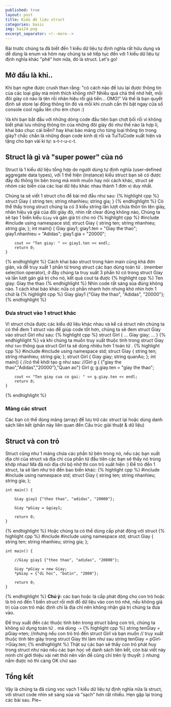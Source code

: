 ```yaml
---
published: true
layout: post
title: Kiểu dữ liệu struct
categories: basic
img: bai24.png
excerpt_separator: <!--more-->
---
```

Bài trước chúng ta đã biết đến 1 kiểu dữ liệu tự định nghĩa rất hữu dụng và dễ dùng là enum và hôm nay chúng ta sẽ tiếp tục đến với 1 kiểu dữ liệu tự định nghĩa khác "phê" hơn nữa, đó là struct. Let's go!
<!--more-->
## Mở đầu là khi..
Khi bạn nghe được crush than rằng: "có cách nào để lưu lại được thông tin của các loại giày mà mình thích không nhỉ? Nhiều quá chả thể nhớ hết, mỗi đôi giày có nào là tên rồi nhãn hiệu rồi giá tiền... OMG!" Và thế là bạn quyết định sẽ store lại đống thông tin đó và mỗi khi crush cần thì bật ngay cửa sổ console cool ngầu lên cho ẻm chọn :)

Và khi bạn bắt đầu với những dòng code đầu tiên bạn chợt bối rối vì không biết phải lưu những thông tin của những đôi giày đó như thế nào là hợp lí, khai báo chục cái biến? hay khai báo mảng cho từng loại thông tin trong giày? chắc chắn là những đoạn code kinh dị rồi và TuiTuCode xuất hiện và tặng cho bạn vài kí tự: s-t-r-u-c-t.
## Struct là gì và "super power" của nó
Struct là 1 kiểu dữ liệu tổng hợp do người dùng tự định nghĩa (user-defined aggregate data types), với 1 thể hiện (instance) kiểu struct bạn sẽ có được đầy đủ thông tin bên trong mà mình muốn hay nói cách khác, struct sẽ nhóm các biến của các loại dữ liệu khác nhau thành 1 đơn vị duy nhất.

Chúng ta sẽ viết 1 struct cho đề bài mở đầu như sau:
{% highlight cpp %}
struct Giay {
	string ten;
	string nhanhieu;
	string gia;
}
{% endhighlight %}
Có thể thấy trong struct chúng ta có 3 kiểu string lần lượt chứa thôn tin tên giày, nhãn hiệu và giá của đôi giày đó, nhìn rất clear đúng không nào, Chúng ta sẽ tạo 1 biến kiểu ``Giay`` và gán giá trị cho nó
{% highlight cpp %}
    #include <iostream>
    #include <string>
    using namespace std;
    struct Giay {
    	string ten;
    	string nhanhieu;
    	string gia;
    };
    int main() {
    	Giay giay1;
    	giay1.ten = "Giay the thao";
    	giay1.nhanhieu = "Adidas";
    	giay1.gia = "20000";
     
    	cout << "Ten giay: " << giay1.ten << endl;
    	return 0;
    }
{% endhighlight %}
Cách khai báo struct trong hàm main cũng khá đơn giản, và để truy xuất 1 phần tử trong struct các bạn dùng toán tử . (member selection operator), ở đây chúng ta truy xuất 3 phần tử có trong struct Giay và lần lượt gán giá trị cho nó, kết quả cout ta được
{% highlight cpp %}
	Ten giay: Giay the thao
{% endhighlight %}
Nhìn code rất sáng sủa đúng không nào. 1 cách khai báo khác nữa có phần nhanh hơn nhưng khó nhìn hơn 1 chút là
{% highlight cpp %}
	Giay giay1 {"Giay the thao", "Adidas", "20000"};
{% endhighlight %}
### Đưa struct vào 1 struct khác
Vì struct chứa được các kiểu dữ liệu khác nhau và kể cả struct nên chúng ta có thể đem 1 struct vào để giúp code tốt hơn, chúng ta sẽ đem struct Giay vào struct Girl như sau:
{% highlight cpp %}
	struct Girl
  	{
  		...
  		Giay giay;
  		...
  	}
{% endhighlight %}
và khi chúng ta muốn truy xuất thuộc tính trong struct Giay như ``ten`` thông qua struct Girl ta sẽ dùng nhiêu hơn 1 toán tử .
{% highlight cpp %}
    #include <iostream>
    #include <string>
    using namespace std;
    struct Giay {
    	string ten;
    	string nhanhieu;
    	string gia;
    };
    struct Girl {
    	Giay giay;
    	string quanAo;
    };
    int main() {
    	//có thể khởi tạo g như sau:
    	//Girl g { {"giay the thao","Adidas","20000"},"Quan ao"}
    	Girl g;
    	g.giay.ten = "giay the thao";
     
    	cout << "Ten giay cua co gai: " << g.giay.ten << endl;
    	return 0;
    }
{% endhighlight %}
### Mảng các struct
Các bạn có thể dùng mảng (array) để lưu trữ các struct lại hoặc dùng danh sách liên kết (phần này liên quan đến Cấu trúc giải thuật & dữ liệu)
## Struct và con trỏ
Struct cũng như 1 mảng chứa các phần tử bên trong nó, nếu các bạn xuất địa chỉ của struct và địa chỉ của phần tử đầu tiên các bạn sẽ thấy nó trùng khớp nhau! Mà đã nói địa chỉ bộ nhớ thì con trỏ xuất hiện :) Để trỏ đến 1 struct, ta sẽ làm như trỏ đến bao biến khác:
{% highlight cpp %}
    #include <iostream>
    #include <string>
    using namespace std;
    struct Giay {
    	string ten;
    	string nhanhieu;
    	string gia;
    };
     
    int main() {
     
    	Giay giay1 {"theo thao", "adidas", "20000"};
     
    	Giay *pGiay = &giay1;
     
    	return 0;
    }
{% endhighlight %}
Hoặc chúng ta có thể dùng cấp phát động với struct
{% highlight cpp %}
    #include <iostream>
    #include <string>
    using namespace std;
    struct Giay {
    	string ten;
    	string nhanhieu;
    	string gia;
    };
     
    int main() {
     
    	//Giay giay1 {"theo thao", "adidas", "20000"};
     
    	Giay *pGiay = new Giay;
  		*pGiay = {"di hoc", "batin", "2000"};
     
    	return 0;
    }
{% endhighlight %}
**Chú ý:** các bạn hoặc là cấp phát động cho con trỏ hoặc là trỏ nó đến 1 biến struct rồi mới đổ dữ liệu vào con trỏ nhé, nếu không giá trị của con trỏ mặc định chỉ là địa chỉ nên không nhận giá trị chúng ta đưa vào.

Để truy xuất đến các thuộc tính bên trong struct bằng con trỏ, chúng ta không sử dụng toán tử ``.`` mà dùng ``->``
{% highlight cpp %}
	string tenGiay = pGiay->ten;
  //nhưng nếu con trỏ trỏ đến struct Girl và bạn muốn
  // truy xuất thuộc tính tên giày trong struct Giay thì làm như sau
  	string tenGiay = pGirl->Giay.ten;
{% endhighlight %}
Thật sự các bạn sẽ thấy con trỏ phát huy trong struct như nào nếu các bạn học về danh sách liên kết, còn bài viết này mình chỉ giới thiệu vài nét thôi nên vấn đề cũng chỉ trên lý thuyết :) nhưng nắm được nó thì càng OK chứ sao
## Tổng kết
Vậy là chúng ta đã cùng vọc vạch 1 kiểu dữ liệu tự định nghĩa nữa là struct, với struct code nhìn sẽ sáng sủa và "sạch" hơn rất nhiều. Hẹn gặp lại trong các bài sau. Pie~

